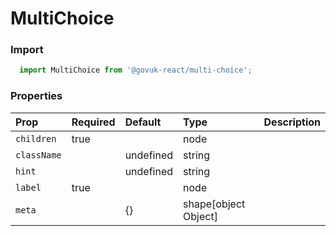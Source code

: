 MultiChoice
===========

### Import
```js
  import MultiChoice from '@govuk-react/multi-choice';
```
<!-- STORY -->



### Properties
Prop | Required | Default | Type | Description
:--- | :------- | :------ | :--- | :----------
 `children` | true |  | node | 
 `className` |  | undefined | string | 
 `hint` |  | undefined | string | 
 `label` | true |  | node | 
 `meta` |  | {} | shape[object Object] | 


